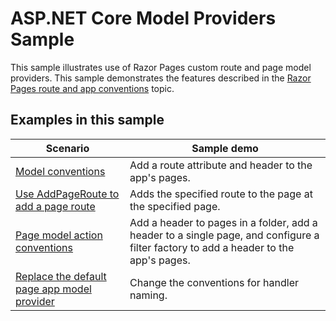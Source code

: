 # ASP.NET Core Model Providers Sample

This sample illustrates use of Razor Pages custom route and page model providers. This sample demonstrates the features described in the [Razor Pages route and app conventions](https://docs.microsoft.com/aspnet/core/mvc/razor-pages/razor-pages-convention-features) topic.

## Examples in this sample

| Scenario | Sample demo |
| -------- | ----------- |
| [Model conventions](https://docs.microsoft.com/aspnet/core/mvc/razor-pages/razor-pages-conventions#model-conventions) | Add a route attribute and header to the app's pages. |
| [Use AddPageRoute to add a page route](https://docs.microsoft.com/aspnet/core/mvc/razor-pages/razor-pages-conventions#configure-a-page-route) | Adds the specified route to the page at the specified page. |
| [Page model action conventions](https://docs.microsoft.com/aspnet/core/mvc/razor-pages/razor-pages-conventions#page-model-action-conventions) | Add a header to pages in a folder, add a header to a single page, and configure a filter factory to add a header to the app's pages. |
| [Replace the default page app model provider](https://docs.microsoft.com/aspnet/core/mvc/razor-pages/razor-pages-conventions#replace-the-default-page-app-model-provider) | Change the conventions for handler naming. |
